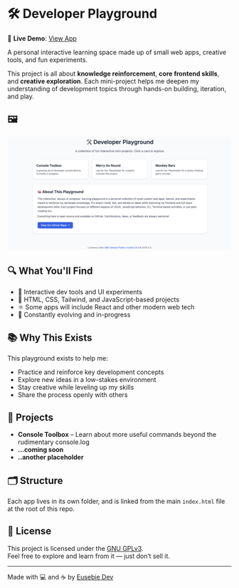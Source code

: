 # 🛠️ Developer Playground 

🚀 **Live Demo**: [View App](https://eusebiedev.github.io/playground/)

A personal interactive learning space made up of small web apps, creative tools, and fun experiments.

This project is all about **knowledge reinforcement**, **core frontend skills**, and **creative exploration**. Each mini-project helps me deepen my understanding of development topics through hands-on building, iteration, and play.

## 🖼️

![Screenshot of Playground App](./screenshot.png)

## 🔍 What You'll Find

- 🧠 Interactive dev tools and UI experiments  
- 🎨 HTML, CSS, Tailwind, and JavaScript-based projects  
- ⚛️ Some apps will include React and other modern web tech  
- 🚧 Constantly evolving and in-progress  

## 📚 Why This Exists

This playground exists to help me:

- Practice and reinforce key development concepts  
- Explore new ideas in a low-stakes environment  
- Stay creative while leveling up my skills  
- Share the process openly with others

## 🧩 Projects

- **Console Toolbox** – Learn about more useful commands beyond the rudimentary console.log  
- **...coming soon** 
- **..another placeholder**  

## 🗂 Structure

Each app lives in its own folder, and is linked from the main `index.html` file at the root of this repo.

## 📄 License

This project is licensed under the [GNU GPLv3](https://www.gnu.org/licenses/gpl-3.0.html).  
Feel free to explore and learn from it — just don’t sell it.

---

Made with 💻 and ☕ by [Eusebie Dev](https://github.com/eusebiedev)
